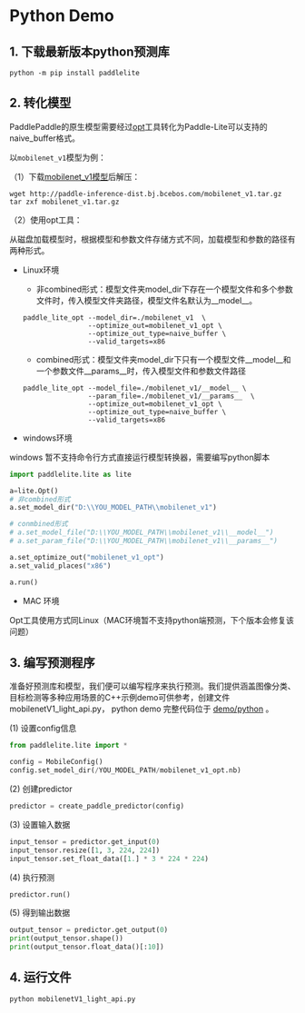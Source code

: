 # Python Demo

## 1. 下载最新版本python预测库

```shell
python -m pip install paddlelite
```

## 2. 转化模型

PaddlePaddle的原生模型需要经过[opt]()工具转化为Paddle-Lite可以支持的naive_buffer格式。

以`mobilenet_v1`模型为例：

（1）下载[mobilenet_v1模型](http://paddle-inference-dist.bj.bcebos.com/mobilenet_v1.tar.gz)后解压：

```shell
wget http://paddle-inference-dist.bj.bcebos.com/mobilenet_v1.tar.gz
tar zxf mobilenet_v1.tar.gz
```

（2）使用opt工具：

 从磁盘加载模型时，根据模型和参数文件存储方式不同，加载模型和参数的路径有两种形式。

- Linux环境
  - 非combined形式：模型文件夹model_dir下存在一个模型文件和多个参数文件时，传入模型文件夹路径，模型文件名默认为__model__。

  ```shell
  paddle_lite_opt --model_dir=./mobilenet_v1  \
                  --optimize_out=mobilenet_v1_opt \
                  --optimize_out_type=naive_buffer \
                  --valid_targets=x86
  ```
  - combined形式：模型文件夹model_dir下只有一个模型文件__model__和一个参数文件__params__时，传入模型文件和参数文件路径

  ```shell
  paddle_lite_opt --model_file=./mobilenet_v1/__model__ \
                  --param_file=./mobilenet_v1/__params__  \
                  --optimize_out=mobilenet_v1_opt \
                  --optimize_out_type=naive_buffer \
                  --valid_targets=x86
  ```

- windows环境

windows 暂不支持命令行方式直接运行模型转换器，需要编写python脚本

```python
import paddlelite.lite as lite

a=lite.Opt()
# 非combined形式
a.set_model_dir("D:\\YOU_MODEL_PATH\\mobilenet_v1")

# conmbined形式
# a.set_model_file("D:\\YOU_MODEL_PATH\\mobilenet_v1\\__model__")
# a.set_param_file("D:\\YOU_MODEL_PATH\\mobilenet_v1\\__params__")

a.set_optimize_out("mobilenet_v1_opt")
a.set_valid_places("x86")

a.run()
```

- MAC 环境

Opt工具使用方式同Linux（MAC环境暂不支持python端预测，下个版本会修复该问题）

## 3. 编写预测程序

准备好预测库和模型，我们便可以编写程序来执行预测。我们提供涵盖图像分类、目标检测等多种应用场景的C++示例demo可供参考，创建文件mobilenetV1_light_api.py，
python demo 完整代码位于 [demo/python](https://github.com/PaddlePaddle/Paddle-Lite/blob/develop/lite/demo/python/mobilenetv1_light_api.py) 。

(1) 设置config信息
```python
from paddlelite.lite import *

config = MobileConfig()
config.set_model_dir(/YOU_MODEL_PATH/mobilenet_v1_opt.nb)
```

(2) 创建predictor

```python
predictor = create_paddle_predictor(config)
```

(3) 设置输入数据
```python
input_tensor = predictor.get_input(0)
input_tensor.resize([1, 3, 224, 224])
input_tensor.set_float_data([1.] * 3 * 224 * 224)
```

(4) 执行预测
```python
predictor.run()
```

(5) 得到输出数据
```python
output_tensor = predictor.get_output(0)
print(output_tensor.shape())
print(output_tensor.float_data()[:10])
```

## 4. 运行文件
```shell
python mobilenetV1_light_api.py
```
